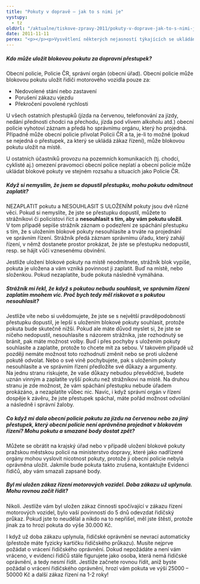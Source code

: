 ```yaml
---
title: "Pokuty v dopravě – jak to s nimi je"
vystupy:
  - tz
oldUrl: "/aktualne/tiskove-zpravy-2011/pokuty-v-doprave-jak-to-s-nimi-je"
date: 2011-11-11
perex: "<p></p><p>Vysvětlení některých nejasností týkajících se ukládání blokových pokut za dopravní přestupky, nápravy nesprávného pokutování městskou policií a zákazu řízení.</p>"
---
```


<!-- imported from the old website -->

<h5>Kdo může uložit blokovou pokutu za dopravní přestupek?</h5><p>Obecní policie, Policie ČR, správní orgán (obecní úřad). Obecní policie může blokovou pokutu uložit řidiči motorového vozidla pouze za:</p><ul><li>Nedovolené stání nebo zastavení</li><li>Porušení zákazu vjezdu</li><li>Překročení povolené rychlosti</li></ul><p>U všech ostatních přestupků (jízda na červenou, telefonování za jízdy, nedání přednosti chodci na přechodu, jízda pod vlivem alkoholu atd.) obecní policie vyhotoví záznam a předá ho správnímu orgánu, který ho projedná. Případně může obecní policie přivolat Policii ČR a ta, je-li to možné (pokud se nejedná o přestupek, za který se ukládá zákaz řízení), může blokovou pokutu uložit na místě.</p><p>U ostatních účastníků provozu na pozemních komunikacích (tj. chodci, cyklisté aj.) omezení pravomoci obecní police neplatí a obecní policie může ukládat blokové pokuty ve stejném rozsahu a situacích jako Policie ČR. </p><h5>Když si nemyslím, že jsem se dopustil přestupku, mohu pokutu odmítnout zaplatit?</h5><p>NEZAPLATIT pokutu a NESOUHLASIT S ULOŽENÍM pokuty jsou dvě různé věci. Pokud si nemyslíte, že jste se přestupku dopustil, můžete to strážníkovi či policistovi říct a <strong>nesouhlasit s tím, aby vám pokutu uložil</strong>. V tom případě sepíše strážník záznam o podezření ze spáchání přestupku s tím, že s uložením blokové pokuty nesouhlasíte a trváte na projednání ve správním řízení. Strážník předá záznam správnímu úřadu, který zahájí řízení, v němž dostanete prostor prokázat, že jste se přestupku nedopustil, resp. se hájit vůči vznesenému obvinění.</p><p>Jestliže uložení blokové pokuty na místě neodmítnete, strážník blok vypíše, pokuta je uložena a vám vzniká povinnost ji zaplatit. Buď na místě, nebo složenkou. Pokud nezaplatíte, bude pokuta následně vymáhána.</p><h5>Strážník mi řekl, že když s pokutou nebudu souhlasit, ve správním řízení zaplatím mnohem víc. Proč bych tedy měl riskovat a s pokutou nesouhlasit?</h5><p>Jestliže víte nebo si uvědomujete, že jste se s největší pravděpodobností přestupku dopustil, je lepší s uložením blokové pokuty souhlasit, protože pokuta bude skutečně nižší. Pokud ale máte důvod myslet si, že jste se ničeho nedopustil, nesouhlasíte s názorem strážníka, jste rozhodnutý se bránit, pak máte možnost volby. Buď i přes pochyby s uložením pokuty souhlasíte a zaplatíte, protože to chcete mít za sebou. V takovém případě už později nemáte možnost toto rozhodnutí změnit nebo se proti uložené pokutě odvolat. Nebo o své vině pochybujete, pak s uložením pokuty nesouhlasíte a ve správním řízení předložíte své důkazy a argumenty. Na jednu stranu riskujete, že vaše důkazy nebudou přesvědčivé, budete uznán vinným a zaplatíte vyšší pokutu než strážníkovi na místě. Na druhou stranu je zde možnost, že vám spáchání přestupku nebude úřadem prokázáno, a nezaplatíte vůbec nic. Navíc, i když správní orgán v řízení dospěje k závěru, že jste přestupek spáchal, máte pořád možnost odvolání a následně i správní žaloby.</p><h5>Co když mi dala obecní policie pokutu za jízdu na červenou nebo za jiný přestupek, který obecní policie není oprávněna projednat v blokovém řízení? Mohu pokutu a smazané body dostat zpět?</h5><p>Můžete se obrátit na krajský úřad nebo v případě uložení blokové pokuty pražskou městskou policií na ministerstvo dopravy, které jako nadřízené orgány mohou vyslovit nicotnost pokuty, protože ji obecní policie nebyla oprávněna uložit. Jakmile bude pokuta takto zrušena, kontaktujte Evidenci řidičů, aby vám smazali zapsané body.</p><h5>Byl mi uložen zákaz řízení motorových vozidel. Doba zákazu už uplynula. Mohu rovnou začít řídit?</h5><p>Nikoli. Jestliže vám byl uložen zákaz činnosti spočívající v zákazu řízení motorových vozidel, bylo vaší povinností do 5 dnů odevzdat řidičský průkaz. Pokud jste to neudělal a nikdo na to nepřišel, měl jste štěstí, protože jinak za to hrozí pokuta do výše 30.000 Kč. </p><p>I když už doba zákazu uplynula, řidičské oprávnění se nevrací automaticky (přestože máte fyzicky kartičku řidičského průkazu). Musíte nejprve požádat o vrácení řidičského oprávnění. Dokud nepožádáte a není vám vráceno, v evidenci řidičů stále figurujete jako osoba, která nemá řidičské oprávnění, a tedy nesmí řídit. Jestliže začnete rovnou řídit, aniž byste požádal o vrácení řidičského oprávnění, hrozí vám pokuta ve výši 25000 – 50000 Kč a další zákaz řízení na 1-2 roky!</p>
